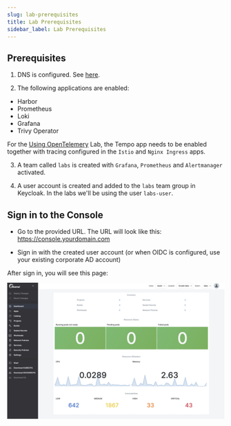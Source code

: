 ```yaml
---
slug: lab-prerequisites
title: Lab Prerequisites
sidebar_label: Lab Prerequisites
---
```


## Prerequisites

1. DNS is configured. See [here](get-started/installation/overview.md).

2. The following applications are enabled:

- Harbor
- Prometheus
- Loki
- Grafana
- Trivy Operator

For the [Using OpenTelemery](use-otel.md) Lab, the Tempo app needs to be enabled together with tracing configured in the `Istio` and `Nginx Ingress` apps.

3. A team called `labs` is created with `Grafana`, `Prometheus` and `Alertmanager` activated.

4. A user account is created and added to the `labs` team group in Keycloak. In the labs we'll be using the user `labs-user`.

## Sign in to the Console

- Go to the provided URL. The URL will look like this: https://console.yourdomain.com

- Sign in with the created user account (or when OIDC is configured, use your existing corporate AD account)

After sign in, you will see this page:

![Team apps](../../img/team-dashboard.png)